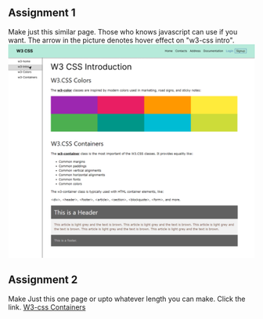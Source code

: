 ## Assignment 1
Make just this similar page. Those who knows javascript can use if you want. The arrow in the picture denotes hover effect on "w3-css intro".
![Image](https://raw.githubusercontent.com/amitSah121/Others_1/main/tutorials/day-2/website_using_w3_css.png)

## Assignment 2

Make Just this one page or upto whatever length you can make. Click the link.
[W3-css Containers](https://www.w3schools.com/w3css/w3css_containers.asp)
